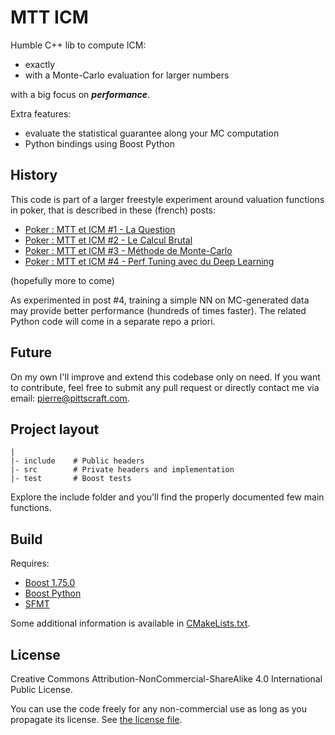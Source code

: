 # MTT ICM

Humble C++ lib to compute ICM:
- exactly
- with a Monte-Carlo evaluation for larger numbers

with a big focus on ***performance***.


Extra features:
- evaluate the statistical guarantee along your MC computation
- Python bindings using Boost Python

## History

This code is part of a larger freestyle experiment around valuation functions in poker, that is described in these (french) posts:
- [Poker : MTT et ICM #1 - La Question](https://pittscraft.com/posts/poker_mtt_icm_question/)
- [Poker : MTT et ICM #2 - Le Calcul Brutal](https://pittscraft.com/posts/poker_mtt_icm_calcul/)
- [Poker : MTT et ICM #3 - Méthode de Monte-Carlo](https://pittscraft.com/posts/poker_mtt_icm_monte_carlo/)
- [Poker : MTT et ICM #4 - Perf Tuning avec du Deep Learning](https://pittscraft.com/posts/poker_mtt_icm_deep_learning/)

(hopefully more to come)

As experimented in post #4, training a simple NN on MC-generated data may provide better performance (hundreds of times faster).
The related Python code will come in a separate repo a priori.

## Future

On my own I'll improve and extend this codebase only on need. If you want to contribute, feel free to submit any pull request or directly contact me via email: [pierre@pittscraft.com](mailto:pierre@pittscraft.com).

## Project layout

```
|
|- include    # Public headers
|- src        # Private headers and implementation
|- test       # Boost tests
```

Explore the include folder and you'll find the properly documented few main functions.

## Build

Requires:
- [Boost 1.75.0](https://www.boost.org/users/history/version_1_75_0.html) 
- [Boost Python](https://www.boost.org/doc/libs/1_75_0/libs/python/doc/html/building/installing_boost_python_on_your_.html)
- [SFMT](https://github.com/heavywatal/sfmt-class)

Some additional information is available in [CMakeLists.txt](./CMakeLists.txt).

## License

Creative Commons Attribution-NonCommercial-ShareAlike 4.0 International Public License.

You can use the code freely for any non-commercial use as long as you propagate its license. See [the license file](./license.txt).

